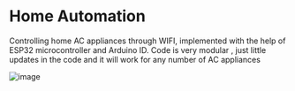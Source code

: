 # Home Automation
Controlling home AC appliances through WIFI, implemented with the help of ESP32 microcontroller and Arduino ID.
Code is very modular , just little updates in the code and it will work for any number of AC appliances



![image](https://user-images.githubusercontent.com/75475387/163086315-e254f497-768f-43e2-959e-0d1737448d5d.png)
